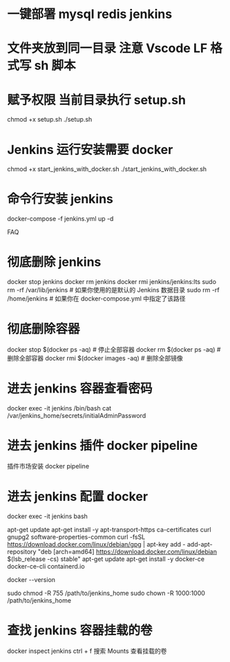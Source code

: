 # 一键部署 mysql redis jenkins

# 文件夹放到同一目录 注意 Vscode LF 格式写 sh 脚本

# 赋予权限 当前目录执行 setup.sh

chmod +x setup.sh
./setup.sh

# Jenkins 运行安装需要 docker

chmod +x start_jenkins_with_docker.sh
./start_jenkins_with_docker.sh

# 命令行安装 jenkins

docker-compose -f jenkins.yml up -d

FAQ

# 彻底删除 jenkins

docker stop jenkins
docker rm jenkins
docker rmi jenkins/jenkins:lts
sudo rm -rf /var/lib/jenkins # 如果你使用的是默认的 Jenkins 数据目录
sudo rm -rf /home/jenkins # 如果你在 docker-compose.yml 中指定了该路径

# 彻底删除容器

docker stop $(docker ps -aq) # 停止全部容器
docker rm $(docker ps -aq) # 删除全部容器
docker rmi $(docker images -aq) # 删除全部镜像

# 进去 jenkins 容器查看密码

docker exec -it jenkins /bin/bash
cat /var/jenkins_home/secrets/initialAdminPassword

# 进去 jenkins 插件 docker pipeline

插件市场安装 docker pipeline

# 进去 jenkins 配置 docker

docker exec -it jenkins bash

apt-get update
apt-get install -y apt-transport-https ca-certificates curl gnupg2 software-properties-common
curl -fsSL https://download.docker.com/linux/debian/gpg | apt-key add -
add-apt-repository "deb [arch=amd64] https://download.docker.com/linux/debian $(lsb_release -cs) stable"
apt-get update
apt-get install -y docker-ce docker-ce-cli containerd.io

<!-- dockerd & -->

docker --version

sudo chmod -R 755 /path/to/jenkins_home
sudo chown -R 1000:1000 /path/to/jenkins_home

# 查找 jenkins 容器挂载的卷

docker inspect jenkins
ctrl + f 搜索 Mounts 查看挂载的卷
